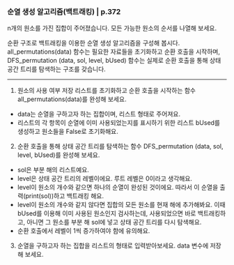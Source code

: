 ### 순열 생성 알고리즘(백트래킹) | p.372
n개의 원소를 가진 집합이 주어졌습니다. 모든 가능한 원소의 순서를 나열해 보세요.

순환 구조로 백트래킹을 이용한 순열 생성 알고리즘을 구성해 봅시다. all_permutations(data) 함수는 필요한 자료들을 초기화하고 순환 호출을 시작하며, DFS_permutation (data, sol, level, bUsed) 함수는 실제로 순환 호출을 통해 상태 공간 트리를 탐색하는 구조를 갖습니다.

---

1. 원소의 사용 여부 저장 리스트를 초기화하고 순환 호출을 시작하는 함수 all_permutations(data)를 완성해 보세요.

* data는 순열을 구하고자 하는 집합이며, 리스트 형태로 주어져요.
* 리스트의 각 항목이 순열에 이미 사용되었는지를 표시하기 위한 리스트 bUsed를 생성하고 원소들을 False로 초기화해요.

2. 순환 호출을 통해 상태 공간 트리를 탐색하는 함수 DFS_permutation (data, sol, level, bUsed)를 완성해 보세요.

* sol은 부분 해의 리스트예요.
* level은 상태 공간 트리의 레벨이에요. 루트 레벨은 0이라고 생각해요.
* level이 원소의 개수와 같으면 하나의 순열이 완성된 것이에요. 따라서 이 순열을 출력(print(sol))하고 백트래킹 해요.
* level이 원소의 개수와 같지 않다면 집합의 모든 원소를 현재 해에 추가해봐요. 이때 bUsed를 이용해 이미 사용된 원소인지 검사하는데, 사용되었으면 바로 백트래킹하고, 아니면 그 원소를 부분 해 sol에 넣고 상태 공간 트리를 다시 탐색해요.
* 순환 호출에서 레벨이 1씩 증가하여야 함에 유의해요.

3. 순열을 구하고자 하는 집합을 리스트의 형태로 입력받아보세요. data 변수에 저장해 보세요.